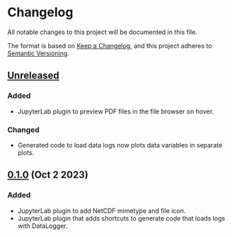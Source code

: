# Changelog

All notable changes to this project will be documented in this file.

The format is based on [Keep a Changelog](https://keepachangelog.com/en/1.1.0/), and this
project adheres to [Semantic Versioning](https://semver.org/spec/v2.0.0.html).

## [Unreleased]

### Added

- JupyterLab plugin to preview PDF files in the file browser on hover.

### Changed

- Generated code to load data logs now plots data variables in separate plots.

## [0.1.0] (Oct 2 2023)

### Added

- JupyterLab plugin to add NetCDF mimetype and file icon.
- JupyterLab plugin that adds shortcuts to generate code that loads logs with DataLogger.

[unreleased]: https://github.com/PainterQubits/datalogger-jupyterlab/compare/v0.1.0...main
[0.1.0]: https://github.com/PainterQubits/datalogger-jupyterlab/releases/tag/v0.1.0
